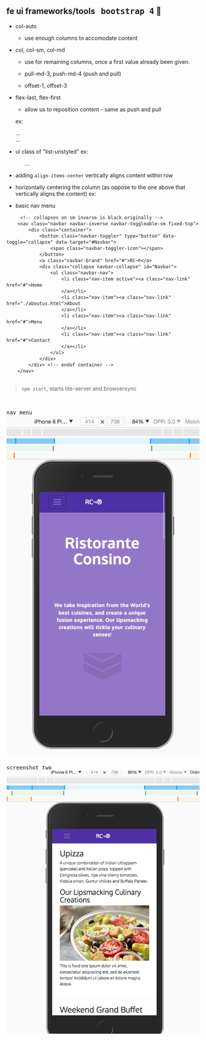 ## fe ui frameworks/tools &nbsp; <kbd>bootstrap 4</kbd> :book:

- col-auto
  + use enough columns to accomodate content

- col, col-sm, col-md
  + use for remaining columns, once a first value already been given.

  + pull-md-3, push-md-4 (push and pull)

  + offset-1, offset-3

- flex-last, flex-first
  + allow us to reposition content - same as push and pull

  ex:
    <div class="col-sm-3 col-md-4 flex-last">...</div>

    <div class="col-sm col-md flex-first">...</div>


- ul class of "list-unstyled"
  ex:
    <ul class="list-unstyled">...</ul>


- adding `align-items-center` vertically aligns content within row


- horizontally centering the column (as oppose to the one above that vertically aligns the content)
  ex:
    <div class="row justify-content-center">
     <div class="col-auto">







- basic nav menu

```
     <!-- collapses on sm inverse is black originally -->
    <nav class="navbar navbar-inverse navbar-toggleable-sm fixed-top">
        <div class="container">
            <button class="navbar-toggler" type="button" data-toggle="collapse" data-target="#Navbar">
                <span class="navbar-toggler-icon"></span>  
            </button>
            <a class="navbar-brand" href="#">RC¬®</a>
            <div class="collapse navbar-collapse" id="Navbar">
                <ul class="navbar-nav">
                    <li class="nav-item active"><a class="nav-link" href="#">Home
                    </a></li>
                    <li class="nav-item"><a class="nav-link" href="./aboutus.html">About
                    </a></li>
                    <li class="nav-item"><a class="nav-link" href="#">Menu
                    </a></li>
                    <li class="nav-item"><a class="nav-link" href="#">Contact
                    </a></li> 
                </ul> 
            </div>   
        </div> <!-- endof container -->    
    </nav>


```


> `npm start`, starts lite-server and browsersync
>
<br/>



<kbd>nav menu</kbd>
<br/>
![](images/nav-menu.png)

<kbd>screenshot two</kbd>
<br/>
![](images/sctwo.png)





      
